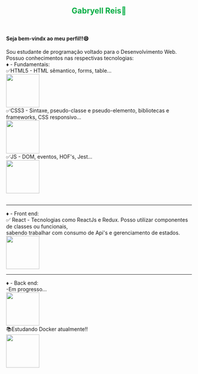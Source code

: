 <h2 style="color:#00ad43;text-align:center" >Gabryell Reis👑</h2><br>
<h4>Seja bem-vindx ao meu perfil!!😄</h4>

Sou estudante de programação voltado para o Desenvolvimento Web.
Possuo conhecimentos nas respectivas tecnologias: <br />
♦ - Fundamentais: <br />
✅HTML5 - HTML sêmantico, forms, table...  <br />
<img src="https://cdn.jsdelivr.net/gh/devicons/devicon/icons/html5/html5-original.svg" width="90px" /> <br />
✅CSS3 - Sintaxe, pseudo-classe e pseudo-elemento, bibliotecas e frameworks, CSS responsivo... <br />
<img src="https://cdn.jsdelivr.net/gh/devicons/devicon/icons/css3/css3-original.svg" width="90px" /> <br />
✅JS - DOM, eventos, HOF's, Jest... <br />
<img src="https://cdn.jsdelivr.net/gh/devicons/devicon/icons/javascript/javascript-original.svg" width="90px" />               
<br />
<hr />
 ♦ - Front end: <br />
 ✅ React - Tecnologias como ReactJs e Redux. Posso utilizar componentes de classes ou funcionais, <br />
 sabendo trabalhar com consumo de Api's e gerenciamento de estados. <br />
<img src="https://cdn.jsdelivr.net/gh/devicons/devicon/icons/react/react-original.svg" width="90px" />
 <br />
 <hr />
 ♦ - Back end: <br />
 -Em progresso... <br />
 <img src="https://img.icons8.com/fluency/48/000000/progress-indicator.png" width="90px" /> <br />
📚Estudando Docker atualmente!! <br />
<img src="https://cdn.jsdelivr.net/gh/devicons/devicon/icons/docker/docker-original-wordmark.svg" width="90px" />

